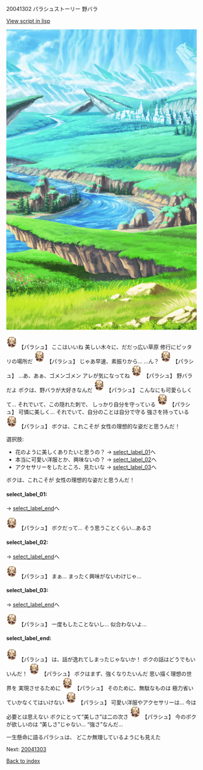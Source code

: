 20041302 パラシュストーリー 野バラ

[View script in lisp](../scripts/20041302.txt)

![plain.png](../images/backgrounds/plain.png)

<img src="../images/units/200411.png" alt="200411.png" height="34"/>
【パラシュ】
ここはいいね
美しい木々に、だだっ広い草原
修行にピッタリの場所だ

<img src="../images/units/200411.png" alt="200411.png" height="34"/>
【パラシュ】
じゃあ早速、素振りから…
…ん？

<img src="../images/units/200411.png" alt="200411.png" height="34"/>
【パラシュ】
…あ、あぁ、ゴメンゴメン
アレが気になってね

<img src="../images/units/200411.png" alt="200411.png" height="34"/>
【パラシュ】
野バラだよ
ボクは、野バラが大好きなんだ

<img src="../images/units/200411.png" alt="200411.png" height="34"/>
【パラシュ】
こんなにも可愛らしくて…
それでいて、この隠れた刺で、
しっかり自分を守っている

<img src="../images/units/200411.png" alt="200411.png" height="34"/>
【パラシュ】
可憐に美しく…
それでいて、自分のことは自分で守る
強さを持っている

<img src="../images/units/200411.png" alt="200411.png" height="34"/>
【パラシュ】
ボクは、これこそが
女性の理想的な姿だと思うんだ！

選択肢:
- 花のように美しくありたいと思うの？ → [select_label_01](#select_label_01)へ
- 本当に可愛い洋服とか、興味ないの？ → [select_label_02](#select_label_02)へ
- アクセサリーをしたところ、見たいな → [select_label_03](#select_label_03)へ

ボクは、これこそが
女性の理想的な姿だと思うんだ！

#### select_label_01:
 → [select_label_end](#select_label_end)へ

<img src="../images/units/200411.png" alt="200411.png" height="34"/>
【パラシュ】
ボクだって…
そう思うことくらい…あるさ

#### select_label_02:
 → [select_label_end](#select_label_end)へ

<img src="../images/units/200411.png" alt="200411.png" height="34"/>
【パラシュ】
まぁ…
まったく興味がないわけじゃ…

#### select_label_03:
 → [select_label_end](#select_label_end)へ

<img src="../images/units/200411.png" alt="200411.png" height="34"/>
【パラシュ】
一度もしたことないし…
似合わないよ…

#### select_label_end:

<img src="../images/units/200411.png" alt="200411.png" height="34"/>
【パラシュ】
は、話が逸れてしまったじゃないか！
ボクの話はどうでもいいんだ！

<img src="../images/units/200411.png" alt="200411.png" height="34"/>
【パラシュ】
ボクはまず、強くなりたいんだ
思い描く理想の世界を
実現させるために

<img src="../images/units/200411.png" alt="200411.png" height="34"/>
【パラシュ】
そのために、無駄なものは
極力省いていかなくてはいけない

<img src="../images/units/200411.png" alt="200411.png" height="34"/>
【パラシュ】
可愛い洋服やアクセサリーは…
今は必要とは思えない
ボクにとって“美しさ”は二の次さ

<img src="../images/units/200411.png" alt="200411.png" height="34"/>
【パラシュ】
今のボクが欲しいのは
“美しさ”じゃない…
“強さ”なんだ…

一生懸命に語るパラシュは、
どこか無理しているようにも見えた

Next: [20041303](20041303.md)

[Back to index](index.md)
